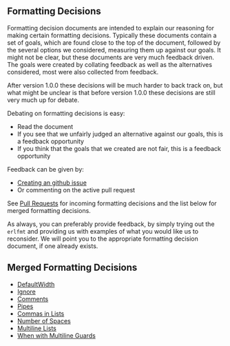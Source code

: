## Formatting Decisions

Formatting decision documents are intended to explain our reasoning for making certain formatting decisions.
Typically these documents contain a set of goals, which are found close to the top of the document,
followed by the several options we considered, measuring them up against our goals.
It might not be clear, but these documents are very much feedback driven.
The goals were created by collating feedback as well as the alternatives considered,
most were also collected from feedback.

After version 1.0.0 these decisions will be much harder to back track on,
but what might be unclear is that before version 1.0.0 these decisions are still very much up for debate.

Debating on formatting decisions is easy:
  - Read the document
  - If you see that we unfairly judged an alternative against our goals, this is a feedback opportunity
  - If you think that the goals that we created are not fair, this is a feedback opportunity

Feedback can be given by:
  - [Creating an github issue](https://github.com/WhatsApp/erlfmt/issues/new)
  - Or commenting on the active pull request

See [Pull Requests](https://github.com/WhatsApp/erlfmt/pulls) for incoming formatting decisions and the list below for merged formatting decisions.

As always, you can preferably provide feedback, by simply trying out the `erlfmt` and providing us with examples of what you would like us to reconsider.  We will point you to the appropriate formatting decision document, if one already exists.

## Merged Formatting Decisions

  - [DefaultWidth](https://github.com/WhatsApp/erlfmt/blob/master/doc/FormattingDecisionDefaultWidth.md)
  - [Ignore](https://github.com/WhatsApp/erlfmt/blob/master/doc/FormattingDecisionIgnore.md)
  - [Comments](https://github.com/WhatsApp/erlfmt/blob/master/doc/FormattingDecisionComments.md)
  - [Pipes](https://github.com/WhatsApp/erlfmt/blob/master/doc/FormattingDecisionPipes.md)
  - [Commas in Lists](https://github.com/WhatsApp/erlfmt/blob/master/doc/FormattingDecisionListCommas.md)
  - [Number of Spaces](https://github.com/WhatsApp/erlfmt/blob/master/doc/FormattingDecisionSpaces.md)
  - [Multiline Lists](https://github.com/WhatsApp/erlfmt/blob/master/doc/FormattingDecisionLists.md)
  - [When with Multiline Guards](https://github.com/WhatsApp/erlfmt/blob/master/doc/FormattingDecisionWhenMultilineGuards.md)




